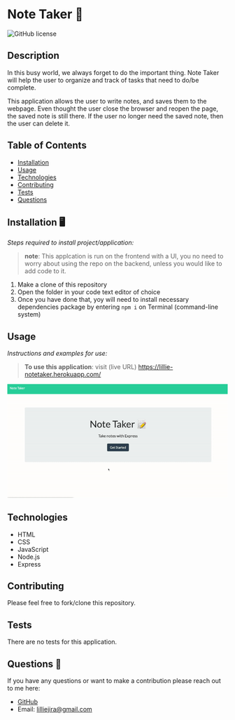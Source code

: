 # Note Taker 📝
![GitHub license](https://img.shields.io/badge/license-MIT-yellow.svg) 

## Description
In this busy world, we always forget to do the important thing. 
Note Taker will help the user to organize and track of tasks that need to do/be complete.

This application allows the user to write notes, and saves them to the webpage. 
Even thought the user close the browser and reopen the page, the saved note is still there.
If the user no longer need the saved note, then the user can delete it.


## Table of Contents 
- [Installation](#installation)
- [Usage](#usage)
- [Technologies](#Technologies)
- [Contributing](#contributing)
- [Tests](#tests)
- [Questions](#questions)

## Installation 🖥️
*Steps required to install project/application:*

> **note**: This applcation is run on the frontend with a UI, you no need to worry about using the repo on the backend, unless you would like to add code to it.

1.	Make a clone of this repository
2.	Open the folder in your code text editor of choice
3.	Once you have done that, yoy will need to install necessary dependencies package by entering `npm i` on Terminal (command-line system)


## Usage 
*Instructions and examples for use:* 
> **To use this application**: visit (live URL) https://lillie-notetaker.herokuapp.com/

![Screenshot](https://github.com/Lilliemefie/Note-Taker/blob/main/assets/note%20taker.gif)


## Technologies 
- HTML
- CSS
- JavaScript
- Node.js
- Express 


## Contributing
Please feel free to fork/clone this repository.

## Tests
There are no tests for this application.

## Questions :memo:
If you have any questions or want to make a contribution please reach out to me here: 

* [GitHub](https://github.com/lilliemefie/) 
* Email: lilliejira@gmail.com